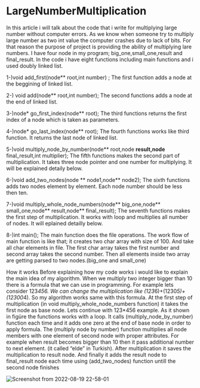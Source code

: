 # LargeNumberMultiplication
 
In this article i will talk about the code that i write for multiplying large number without computer errors. As we know when someone try to multiply large number as two int value the computer crashes due to lack of bits. For that reason the purpose of project is providing the ability of multiplying lare numbers. 
I have four node in my program; big_one,small_one,result and final_result.
In the code i have eight functions including main functions and i used doubly linked list.

1-)void add_first(node** root,int number) ;
The first function adds a node at the beggining of linked list.

2-) void add(node** root,int number);
The second functions adds a node at the end of linked list.

3-)node* go_first_index(node** root);
The third functions returns the first index of a node which is taken as parameters.

4-)node* go_last_index(node** root);
The fourth functions works like third function. It returns the last node of linked list.

5-)void multiply_node_by_number(node** root,node **result,node** final_result,int multiplier);
The fifth functions makes the second part of multiplication. It takes three node pointer and one number for multiplying. It will be explained detaily below.

6-)void add_two_nodes(node ** node1,node** node2);
The sixth functions adds two nodes element by element. Each node number should be less then ten.

7-)void multiply_whole_node_numbers(node** big_one,node** small_one,node** result,node** final_result);
The seventh functions makes the first step of multiplication. It works with loop and multiplies all number of nodes. It will eplained detailly below.

8-)int main();
The main function does the file operations. The work flow of main function is like that; it creates two char array with size of 100. And take all char elements in file. The first char array takes the first number and second array takes the second number. Then all elements inside two array are getting parsed to two nodes.(big_one and small_one)

How it works
Before explaining how my code works i would like to explain the main idea of my algorithm.
When we multiply two integer bigger than 10 there is a formula that we can use in programming. For example lets consider 123*456. We can change the multiplication like (123*6)+(1230*5)+(12300*4). So my algorithm works same with this formula. 
At the first step of multiplication (in void multiply_whole_node_numbers function) it takes the first node as base node. Lets continue with 123*456 example. As it shown in figüre the functions works with a loop. It calls  (multiply_node_by_number) function each time and it adds one zero at the end of base node in order to apply formula. 
The (multiply node by number) function multiplies all node members with one element of second node with proper attributes. For example when result becomes bigger than 10 then it pass additional number to next element. (it called “elde” in Turkish). After multiplication it saves the multiplication to result node. And finally it adds the result node to final_result node each time using (add_two_nodes) function untill the second node finishes

![Screenshot from 2022-08-19 22-58-01](https://user-images.githubusercontent.com/93763631/185697912-a44a9289-5001-44b0-af32-a78a04e5febe.png)



